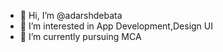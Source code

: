 - 👋 Hi, I’m @adarshdebata
- 👀 I’m interested in App Development,Design UI
- 🌱 I’m currently pursuing MCA

<!---
adarshdebata/adarshdebata is a ✨ special ✨ repository because its `README.md` (this file) appears on your GitHub profile.
You can click the Preview link to take a look at your changes.
--->
